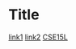 # Title

[link1](https://something.com)
[link2](some-thing.html)
[CSE15L](https://github.com/AngeliaZddl/CSE15L_Lab_Report/blob/main/index.md)